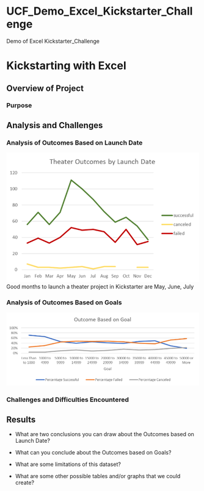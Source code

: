 # UCF_Demo_Excel_Kickstarter_Challenge
Demo of Excel Kickstarter_Challenge

# Kickstarting with Excel

## Overview of Project

### Purpose

## Analysis and Challenges

### Analysis of Outcomes Based on Launch Date
![Outcome Based on Launch Date](./Theater_Outcomes_by_Launch_Date.png)
Good months to launch a theater project in Kickstarter are May, June, July

### Analysis of Outcomes Based on Goals
![Outcome Based on Goal](./Outcome_by_Goal.png)


### Challenges and Difficulties Encountered

## Results

- What are two conclusions you can draw about the Outcomes based on Launch Date?

- What can you conclude about the Outcomes based on Goals?

- What are some limitations of this dataset?

- What are some other possible tables and/or graphs that we could create?
